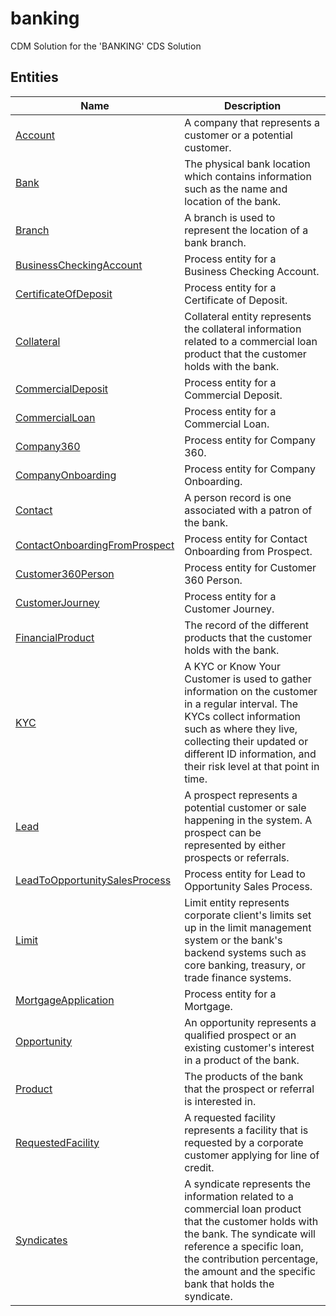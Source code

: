 
# banking

CDM Solution for the 'BANKING' CDS Solution  

## Entities

|Name|Description|
|---|---|
|[Account](Account.cdm.json)|A company that represents a customer or a potential customer.|
|[Bank](Bank.cdm.json)|The physical bank location which contains information such as the name and location of the bank.|
|[Branch](Branch.cdm.json)|A branch is used to represent the location of a bank branch.|
|[BusinessCheckingAccount](BusinessCheckingAccount.cdm.json)|Process entity for a Business Checking Account.|
|[CertificateOfDeposit](CertificateOfDeposit.cdm.json)|Process entity for a Certificate of Deposit.|
|[Collateral](Collateral.cdm.json)|Collateral entity represents the collateral information related to a commercial loan product that the customer holds with the bank.|
|[CommercialDeposit](CommercialDeposit.cdm.json)|Process entity for a Commercial Deposit.|
|[CommercialLoan](CommercialLoan.cdm.json)|Process entity for a Commercial Loan.|
|[Company360](Company360.cdm.json)|Process entity for Company 360.|
|[CompanyOnboarding](CompanyOnboarding.cdm.json)|Process entity for Company Onboarding.|
|[Contact](Contact.cdm.json)|A person record is one associated with a patron of the bank.|
|[ContactOnboardingFromProspect](ContactOnboardingFromProspect.cdm.json)|Process entity for Contact Onboarding from Prospect.|
|[Customer360Person](Customer360Person.cdm.json)|Process entity for Customer 360 Person.|
|[CustomerJourney](CustomerJourney.cdm.json)|Process entity for a Customer Journey.|
|[FinancialProduct](FinancialProduct.cdm.json)|The record of the different products that the customer holds with the bank.|
|[KYC](KYC.cdm.json)|A KYC or Know Your Customer is used to gather information on the customer in a regular interval. The KYCs collect information such as where they live, collecting their updated or different ID information, and their risk level at that point in time.|
|[Lead](Lead.cdm.json)|A prospect represents a potential customer or sale happening in the system. A prospect can be represented by either prospects or referrals.|
|[LeadToOpportunitySalesProcess](LeadToOpportunitySalesProcess.cdm.json)|Process entity for Lead to Opportunity  Sales Process.|
|[Limit](Limit.cdm.json)|Limit entity represents corporate client's limits set up in the limit management system or the bank's backend systems such as core banking, treasury, or trade finance systems.|
|[MortgageApplication](MortgageApplication.cdm.json)|Process entity for a Mortgage.|
|[Opportunity](Opportunity.cdm.json)|An opportunity represents a qualified prospect or an existing customer's interest in a product of the bank.|
|[Product](Product.cdm.json)|The products of the bank that the prospect or referral is interested in.|
|[RequestedFacility](RequestedFacility.cdm.json)|A requested facility represents a facility that is requested by a corporate customer applying for line of credit.|
|[Syndicates](Syndicates.cdm.json)|A syndicate represents the information related to a commercial loan product that the customer holds with the bank. The syndicate will reference a specific loan, the contribution percentage, the amount and the specific bank that holds the syndicate.|
